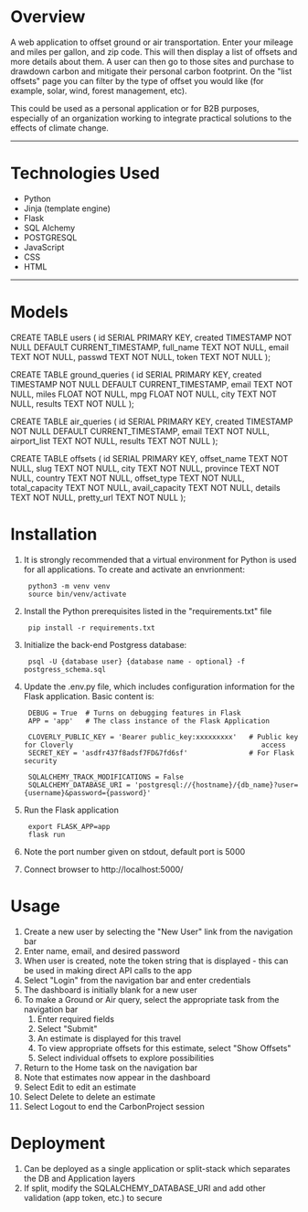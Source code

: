 # Overview
A web application to offset ground or air transportation. Enter your mileage and miles per gallon, and zip code. This will then display a list of offsets and more details about them. A user can then go to those sites and purchase to drawdown carbon and mitigate their personal carbon footprint. On the "list offsets" page you can filter by the type of offset you would like (for example, solar, wind, forest management, etc).

This could be used as a personal application or for B2B purposes, especially of an organization  working to integrate  practical solutions to the effects of climate change. 

---
# Technologies Used
- Python
- Jinja (template engine)
- Flask
- SQL Alchemy
- POSTGRESQL
- JavaScript
- CSS
- HTML

---
# Models
CREATE TABLE users (
    id SERIAL PRIMARY KEY,
    created TIMESTAMP NOT NULL DEFAULT CURRENT_TIMESTAMP,
    full_name TEXT NOT NULL,
    email TEXT NOT NULL,
    passwd TEXT NOT NULL,
    token TEXT NOT NULL
);

CREATE TABLE ground_queries (
    id SERIAL PRIMARY KEY,
    created TIMESTAMP NOT NULL DEFAULT CURRENT_TIMESTAMP,
    email TEXT NOT NULL,
    miles FLOAT NOT NULL,
    mpg FLOAT NOT NULL,
    city TEXT NOT NULL,
    results TEXT NOT NULL
);

CREATE TABLE air_queries (
    id SERIAL PRIMARY KEY,
    created TIMESTAMP NOT NULL DEFAULT CURRENT_TIMESTAMP,
    email TEXT NOT NULL,
    airport_list TEXT NOT NULL,
    results TEXT NOT NULL
);

CREATE TABLE offsets (
    id SERIAL PRIMARY KEY,
    offset_name TEXT NOT NULL,
    slug TEXT NOT NULL,
    city TEXT NOT NULL,
    province TEXT NOT NULL,
    country TEXT NOT NULL,
    offset_type TEXT NOT NULL,
    total_capacity TEXT NOT NULL,
    avail_capacity TEXT NOT NULL,
    details TEXT NOT NULL,
    pretty_url TEXT NOT NULL
);

# Installation

1. It is strongly recommended that a virtual environment for Python is used for all applications.  To create and activate an envrionment:

        python3 -m venv venv
        source bin/venv/activate

2. Install the Python prerequisites listed in the "requirements.txt" file

        pip install -r requirements.txt

3. Initialize the back-end Postgress database:

        psql -U {database user} {database name - optional} -f postgress_schema.sql

4. Update the .env.py file, which includes configuration information for the Flask application.  Basic content is:

        DEBUG = True  # Turns on debugging features in Flask
        APP = 'app'   # The class instance of the Flask Application

        CLOVERLY_PUBLIC_KEY = 'Bearer public_key:xxxxxxxxx'   # Public key for Cloverly                                              access
        SECRET_KEY = 'asdfr437f8adsf7FD&7fd6sf'               # For Flask security         

        SQLALCHEMY_TRACK_MODIFICATIONS = False  
        SQLALCHEMY_DATABASE_URI = 'postgresql://{hostname}/{db_name}?user={username}&password={password}'

5. Run the Flask application

        export FLASK_APP=app
        flask run

6. Note the port number given on stdout, default port is 5000
7. Connect browser to http://localhost:5000/


# Usage
1. Create a new user by selecting the "New User" link from the navigation bar
2. Enter name, email, and desired password
3. When user is created, note the token string that is displayed - this can be used in making direct API calls to the app
4. Select "Login" from the navigation bar and enter credentials
5. The dashboard is initially blank for a new user
6. To make a Ground or Air query, select the appropriate task from the navigation bar
   1. Enter required fields
   2. Select "Submit"
   3. An estimate is displayed for this travel
   4. To view appropriate offsets for this estimate, select "Show Offsets"
   5. Select individual offsets to explore possibilities
7. Return to the Home task on the navigation bar
8. Note that estimates now appear in the dashboard
9. Select Edit to edit an estimate
10. Select Delete to delete an estimate
11. Select Logout to end the CarbonProject session


# Deployment

1. Can be deployed as a single application or split-stack which separates the DB and Application layers
2. If split, modify the SQLALCHEMY_DATABASE_URI and add other validation (app token, etc.) to secure